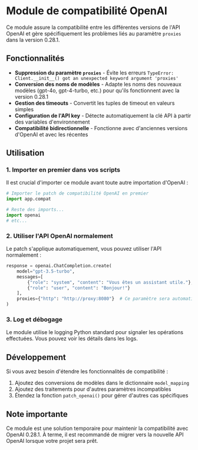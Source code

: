 # Module de compatibilité OpenAI

Ce module assure la compatibilité entre les différentes versions de l'API OpenAI et gère spécifiquement les problèmes liés au paramètre `proxies` dans la version 0.28.1.

## Fonctionnalités

- **Suppression du paramètre `proxies`** - Évite les erreurs `TypeError: Client.__init__() got an unexpected keyword argument 'proxies'`
- **Conversion des noms de modèles** - Adapte les noms des nouveaux modèles (gpt-4o, gpt-4-turbo, etc.) pour qu'ils fonctionnent avec la version 0.28.1
- **Gestion des timeouts** - Convertit les tuples de timeout en valeurs simples
- **Configuration de l'API key** - Détecte automatiquement la clé API à partir des variables d'environnement
- **Compatibilité bidirectionnelle** - Fonctionne avec d'anciennes versions d'OpenAI et avec les récentes

## Utilisation

### 1. Importer en premier dans vos scripts

Il est crucial d'importer ce module avant toute autre importation d'OpenAI :

```python
# Importer le patch de compatibilité OpenAI en premier
import app.compat

# Reste des imports...
import openai
# etc...
```

### 2. Utiliser l'API OpenAI normalement

Le patch s'applique automatiquement, vous pouvez utiliser l'API normalement :

```python
response = openai.ChatCompletion.create(
    model="gpt-3.5-turbo",
    messages=[
        {"role": "system", "content": "Vous êtes un assistant utile."},
        {"role": "user", "content": "Bonjour!"}
    ],
    proxies={"http": "http://proxy:8080"}  # Ce paramètre sera automatiquement supprimé
)
```

### 3. Log et débogage

Le module utilise le logging Python standard pour signaler les opérations effectuées. Vous pouvez voir les détails dans les logs.

## Développement

Si vous avez besoin d'étendre les fonctionnalités de compatibilité :

1. Ajoutez des conversions de modèles dans le dictionnaire `model_mapping`
2. Ajoutez des traitements pour d'autres paramètres incompatibles
3. Étendez la fonction `patch_openai()` pour gérer d'autres cas spécifiques

## Note importante

Ce module est une solution temporaire pour maintenir la compatibilité avec OpenAI 0.28.1. À terme, il est recommandé de migrer vers la nouvelle API OpenAI lorsque votre projet sera prêt.
